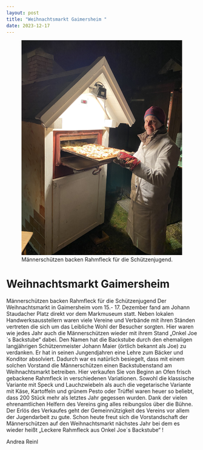 ```yaml
---
layout: post
title: "Weihnachtsmarkt Gaimersheim "
date: 2023-12-17
---
```


<figure class="figure">
  <img src="/img/posts/Weihnachtsmarkt%202023.jpg" class="figure-img img-fluid rounded">
  <figcaption class="figure-caption">Männerschützen backen Rahmfleck für die Schützenjugend.
</figcaption>
</figure>

# Weihnachtsmarkt Gaimersheim 

Männerschützen backen Rahmfleck für die Schützenjugend
Der Weihnachtsmarkt in  Gaimersheim vom 15.- 17. Dezember fand am Johann Staudacher Platz direkt vor dem Markmuseum statt. Neben lokalen Handwerksausstellern waren viele Vereine und Verbände mit ihren Ständen vertreten die sich um das Leibliche Wohl der Besucher sorgten. Hier waren wie jedes Jahr auch die Männerschützen wieder mit ihrem Stand „Onkel Joe´s Backstube“ dabei. Den Namen hat die Backstube durch den ehemaligen langjährigen Schützenmeister Johann Maier (örtlich bekannt als Joe) zu verdanken. Er hat in seinen Jungendjahren eine Lehre zum Bäcker und Konditor absolviert. Dadurch war es natürlich besiegelt, dass mit einem solchen Vorstand die Männerschützen einen Backstubenstand am Weihnachtsmarkt betreiben. Hier verkaufen Sie von Beginn an  Ofen frisch gebackene Rahmfleck in verschiedenen Variationen. Sowohl die klassische Variante mit Speck und Lauchzwiebeln als auch die vegetarische Variante mit Käse, Kartoffeln und grünem Pesto oder Trüffel waren heuer so beliebt, dass 200 Stück mehr als letztes Jahr gegessen wurden. Dank der vielen ehrenamtlichen Helfern des Vereins ging alles reibungslos über die Bühne. Der Erlös des Verkaufes geht der Gemeinnützigkeit des Vereins vor allem der Jugendarbeit zu gute. Schon heute freut sich die Vorstandschaft der Männerschützen auf den Weihnachtsmarkt nächstes Jahr bei dem es wieder heißt „Leckere Rahmfleck aus Onkel Joe´s Backstube“ !

Andrea Reinl

